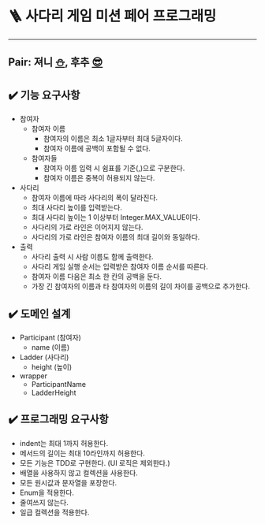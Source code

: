 # 🪜 사다리 게임 미션 페어 프로그래밍

---

##  Pair: 져니 [⛄️](http://github.com/cl8d), 후추 [😎](https://github.com/Combi153)


## ✔️ 기능 요구사항
- 참여자
  - 참여자 이름
    - 참여자의 이름은 최소 1글자부터 최대 5글자이다.
    - 참여자 이름에 공백이 포함될 수 없다.
  - 참여자들
    - 참여자 이름 입력 시 쉼표를 기준(,)으로 구분한다.
    - 참여자 이름은 중복이 허용되지 않는다.
- 사다리
  - 참여자 이름에 따라 사다리의 폭이 달라진다.
  - 최대 사다리 높이를 입력받는다.
  - 최대 사다리 높이는 1 이상부터 Integer.MAX_VALUE이다.
  - 사다리의 가로 라인은 이어지지 않는다.
  - 사다리의 가로 라인은 참여자 이름의 최대 길이와 동일하다.
- 출력
  - 사다리 출력 시 사람 이름도 함께 출력한다.
  - 사다리 게임 실행 순서는 입력받은 참여자 이름 순서를 따른다.
  - 참여자 이름 다음은 최소 한 칸의 공백을 둔다.
  - 가장 긴 참여자의 이름과 타 참여자의 이름의 길이 차이를 공백으로 추가한다.

## ✔️ 도메인 설계
- Participant (참여자)
  - name (이름)
- Ladder (사다리)
  - height (높이)
- wrapper
  - ParticipantName
  - LadderHeight


## ✔️ 프로그래밍 요구사항
- indent는 최대 1까지 허용한다.
- 메서드의 길이는 최대 10라인까지 허용한다.
- 모든 기능은 TDD로 구현한다. (UI 로직은 제외한다.)
- 배열을 사용하지 않고 컬렉션을 사용한다.
- 모든 원시값과 문자열을 포장한다.
- Enum을 적용한다.
- 줄여쓰지 않는다.
- 일급 컬렉션을 적용한다.
